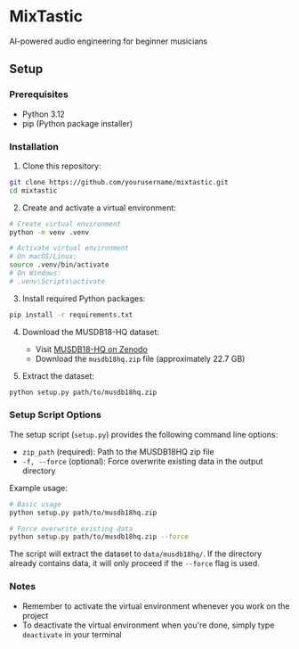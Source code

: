 # MixTastic
AI-powered audio engineering for beginner musicians

## Setup

### Prerequisites
- Python 3.12
- pip (Python package installer)

### Installation

1. Clone this repository:
```bash
git clone https://github.com/yourusername/mixtastic.git
cd mixtastic
```

2. Create and activate a virtual environment:
```bash
# Create virtual environment
python -m venv .venv

# Activate virtual environment
# On macOS/Linux:
source .venv/bin/activate
# On Windows:
# .venv\Scripts\activate
```

3. Install required Python packages:
```bash
pip install -r requirements.txt
```

4. Download the MUSDB18-HQ dataset:
   - Visit [MUSDB18-HQ on Zenodo](https://zenodo.org/records/3338373)
   - Download the `musdb18hq.zip` file (approximately 22.7 GB)

5. Extract the dataset:
```bash
python setup.py path/to/musdb18hq.zip
```

### Setup Script Options

The setup script (`setup.py`) provides the following command line options:

- `zip_path` (required): Path to the MUSDB18HQ zip file
- `-f, --force` (optional): Force overwrite existing data in the output directory

Example usage:
```bash
# Basic usage
python setup.py path/to/musdb18hq.zip

# Force overwrite existing data
python setup.py path/to/musdb18hq.zip --force
```

The script will extract the dataset to `data/musdb18hq/`. If the directory already contains data, it will only proceed if the `--force` flag is used.

### Notes
- Remember to activate the virtual environment whenever you work on the project
- To deactivate the virtual environment when you're done, simply type `deactivate` in your terminal
